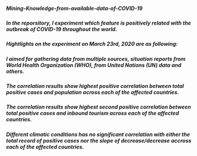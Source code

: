 ##### Mining-Knowledge-from-available-data-of-COVID-19

##### In the reporsitory, I experiment which feature is positively related with the outbreak of COVID-19 throughout the world.

##### Hightlights on the experiment on March 23rd, 2020 are as following:

##### I aimed for gathering data from multiple sources, situation reports from World Health Organization (WHO), from United Nations (UN) data and others. 

##### The correlation results show highest positive correlation between total positive cases and population across each of the affected countries.

##### The correlation results show highest second positive correlation between total positive cases and inbound tourism across each of the affected countries.

##### Different climatic conditions has no significant correlation with either the total record of positive cases nor the slope of decrease/decrease accross each of the affected countries.
